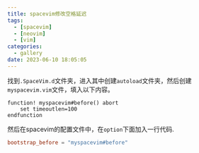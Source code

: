```yaml
---
title: spacevim修改空格延迟
tags:
  - [spacevim]
  - [neovim]
  - [vim]
categories:
  - gallery
date: 2023-06-10 18:05:05
---
```

找到`.SpaceVim.d`文件夹，进入其中创建`autoload`文件夹，然后创建`myspacevim.vim`文件，填入以下内容。  
```vim
function! myspacevim#before() abort
    set timeoutlen=100
endfunction
```
然后在spacevim的配置文件中，在`option`下面加入一行代码.
```toml
bootstrap_before = "myspacevim#before"
```